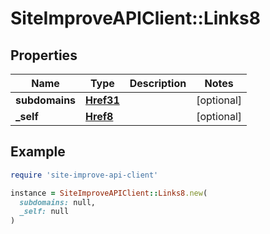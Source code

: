 # SiteImproveAPIClient::Links8

## Properties

| Name | Type | Description | Notes |
| ---- | ---- | ----------- | ----- |
| **subdomains** | [**Href31**](Href31.md) |  | [optional] |
| **_self** | [**Href8**](Href8.md) |  | [optional] |

## Example

```ruby
require 'site-improve-api-client'

instance = SiteImproveAPIClient::Links8.new(
  subdomains: null,
  _self: null
)
```

